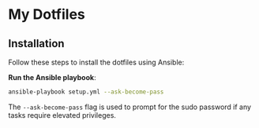 # My Dotfiles

## Installation

Follow these steps to install the dotfiles using Ansible:

**Run the Ansible playbook**:

```sh
ansible-playbook setup.yml --ask-become-pass
```

The `--ask-become-pass` flag is used to prompt for the sudo password if any tasks require elevated privileges.
